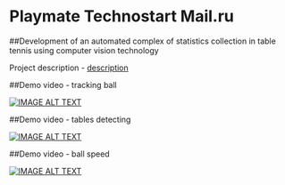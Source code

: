 # Playmate Technostart Mail.ru
##Development of an automated complex of statistics collection in table tennis using computer vision technology

Project description - [description](http://techno-start.ru/project/241/)

##Demo video - tracking ball

[![IMAGE ALT TEXT](https://img.youtube.com/vi/pJoUoudgNZY/0.jpg)](https://youtu.be/pJoUoudgNZY "Tracking ball")

##Demo video - tables detecting

[![IMAGE ALT TEXT](https://img.youtube.com/vi/-JkRwtotaxQ/0.jpg)](https://youtu.be/-JkRwtotaxQ "Tables detecting")

##Demo video - ball speed

[![IMAGE ALT TEXT](https://img.youtube.com/vi/Not26ek8u1M/0.jpg)](https://youtu.be/Not26ek8u1M "Speed measuring")
